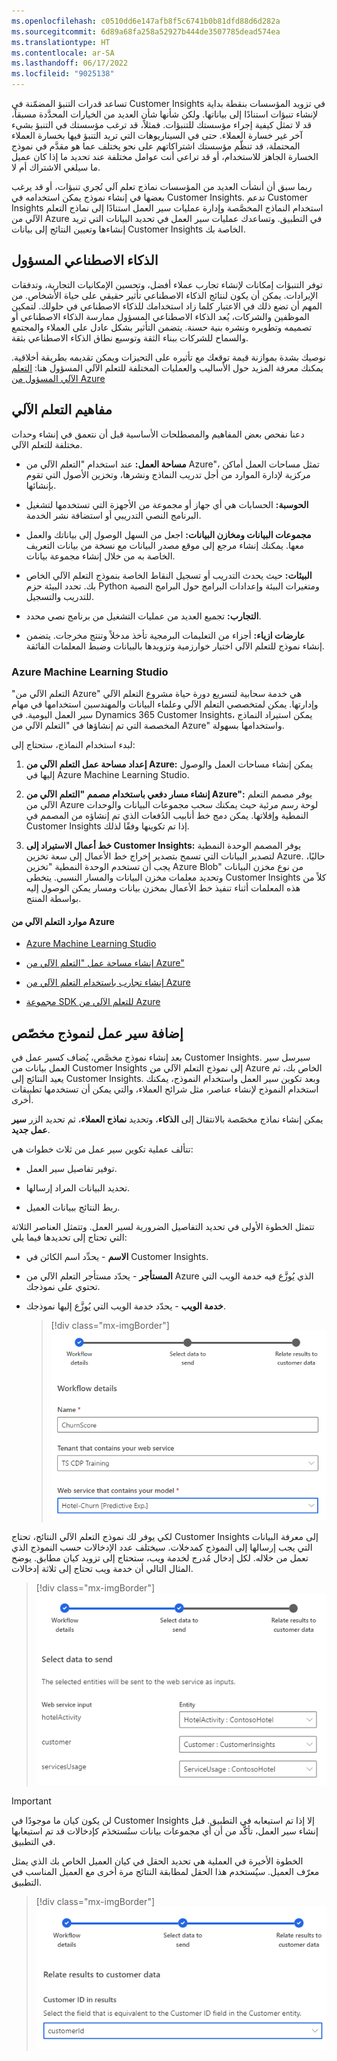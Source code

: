 ```yaml
---
ms.openlocfilehash: c0510dd6e147afb8f5c6741b0b81dfd88d6d282a
ms.sourcegitcommit: 6d89a68fa258a52927b444de3507785dead574ea
ms.translationtype: HT
ms.contentlocale: ar-SA
ms.lasthandoff: 06/17/2022
ms.locfileid: "9025138"
---
```

تساعد قدرات التنبؤ المضمّنة في Customer Insights في تزويد المؤسسات بنقطة بداية لإنشاء تنبؤات استنادًا إلى بياناتها. ولكن شأنها شأن العديد من الخيارات المحدَّدة مسبقاً، قد لا تمثل كيفية إجراء مؤسستك للتنبؤات. فمثلاً، قد ترغب مؤسستك في التنبؤ بشيء آخر غير خسارة العملاء. حتى في السيناريوهات التي تريد التنبؤ فيها بخسارة العملاء المحتملة، قد تنظّم مؤسستك اشتراكاتهم على نحو يختلف عما هو مقدَّم في نموذج الخسارة الجاهز للاستخدام، أو قد تراعي أنت عوامل مختلفة عند تحديد ما إذا كان عميل ما سيلغي الاشتراك أم لا.

ربما سبق أن أنشأت العديد من المؤسسات نماذج تعلم آلي تُجري تنبؤات، أو قد يرغب بعضها في إنشاء نموذج يمكن استخدامه في Customer Insights. تدعم Customer Insights استخدام النماذج المخصَّصة وإدارة عمليات سير العمل استنادًا إلى نماذج التعلم الآلي من Azure في التطبيق. وتساعدك عمليات سير العمل في تحديد البيانات التي تريد إنشاءها وتعيين النتائج إلى بيانات Customer Insights الخاصة بك.

## <a name="responsible-ai"></a>الذكاء الاصطناعي المسؤول
توفر التنبؤات إمكانات لإنشاء تجارب عملاء أفضل، وتحسين الإمكانيات التجارية، وتدفقات الإيرادات.  يمكن أن يكون لنتائج الذكاء الاصطناعي تأثير حقيقي على حياة الأشخاص. من المهم أن تضع ذلك في الاعتبار كلما زاد استخدامك للذكاء الاصطناعي في حلولك.  لتمكين الموظفين والشركات، يُعد الذكاء الاصطناعي المسؤول ممارسة الذكاء الاصطناعي أو تصميمه وتطويره ونشره بنية حسنة.  يتضمن التأثير بشكل عادل على العملاء والمجتمع والسماح للشركات ببناء الثقة وتوسيع نطاق الذكاء الاصطناعي بثقة.  

نوصيك بشدة بموازنة قيمة توقعك مع تأثيره على التحيزات ويمكن تقديمه بطريقة أخلاقية.  يمكنك معرفة المزيد حول الأساليب والعمليات المختلفة للتعلم الآلي المسؤول هنا: [التعلم الآلي المسؤول من Azure ](/dynamics365/customer-insights/audience-insights/custom-models/?azure-portal=true)

## <a name="machine-learning-concepts"></a>مفاهيم التعلم الآلي

دعنا نفحص بعض المفاهيم والمصطلحات الأساسية قبل أن نتعمق في إنشاء وحدات مختلفة للتعلم الآلي.
 
- **مساحة العمل:** عند استخدام "التعلم الآلي من Azure"، تمثل مساحات العمل أماكن مركزية لإدارة الموارد من أجل تدريب النماذج ونشرها، وتخزين الأصول التي تقوم بإنشائها.

- **الحوسبة:** الحسابات هي أي جهاز أو مجموعة من الأجهزة التي تستخدمها لتشغيل البرنامج النصي التدريبي أو استضافة نشر الخدمة. 

- **مجموعات البيانات ومخازن البيانات:** اجعل من السهل الوصول إلى بياناتك والعمل معها. يمكنك إنشاء مرجع إلى موقع مصدر البيانات مع نسخة من بيانات التعريف الخاصة به من خلال إنشاء مجموعة بيانات. 

- **البيئات:** حيث يحدث التدريب أو تسجيل النقاط الخاصة بنموذج التعلم الآلي الخاص بك. تحدد البيئة حزم Python ومتغيرات البيئة وإعدادات البرامج حول البرامج النصية للتدريب والتسجيل.

- **التجارب:** تجميع العديد من عمليات التشغيل من برنامج نصي محدد. 

- **عارضات ازياء:** أجزاء من التعليمات البرمجية تأخذ مدخلاً وتنتج مخرجات. يتضمن إنشاء نموذج للتعلم الآلي اختيار خوارزمية وتزويدها بالبيانات وضبط المعلمات الفائقة. 

### <a name="azure-machine-learning-studio"></a>Azure Machine Learning Studio

"التعلم الآلي من Azure" هي خدمة سحابية لتسريع دورة حياة مشروع التعلم الآلي وإدارتها. يمكن لمتخصصي التعلم الآلي وعلماء البيانات والمهندسين استخدامها في مهام سير العمل اليومية. في Dynamics 365 Customer Insights، يمكن استيراد النماذج المخصصة التي تم إنشاؤها في "التعلم الآلي من Azure" واستخدامها بسهولة. 

لبدء استخدام النماذج، ستحتاج إلى:
 
1.  **إعداد مساحة عمل التعلم الآلي من Azure:** يمكن إنشاء مساحات العمل والوصول إليها في Azure Machine Learning Studio. 
 
1.  **إنشاء مسار دفعي باستخدام مصمم "التعلم الآلي من Azure":** يوفر مصمم التعلم الآلي من Azure لوحة رسم مرئية حيث يمكنك سحب مجموعات البيانات والوحدات النمطية وإفلاتها. يمكن دمج خط أنابيب الدُفعات الذي تم إنشاؤه من المصمم في Customer Insights إذا تم تكوينها وفقًا لذلك.

1.  **خط أعمال الاستيراد إلى Customer Insights:** يوفر المصمم الوحدة النمطية لتصدير البيانات التي تسمح بتصدير إخراج خط الأعمال إلى سعة تخزين Azure. حاليًا، يجب أن تستخدم الوحدة النمطية "تخزين Azure Blob" من نوع مخزن البيانات وتحديد معلمات مخزن البيانات والمسار النسبي. يتخطى Customer Insights كلاً من هذه المعلمات أثناء تنفيذ خط الأعمال بمخزن بيانات ومسار يمكن الوصول إليه بواسطة المنتج.

#### <a name="azure-machine-learning-resources"></a>موارد التعلم الآلي من Azure

- [Azure Machine Learning Studio](/azure/machine-learning/overview-what-is-machine-learning-studio/?azure-portal=true)

- [إنشاء مساحة عمل "التعلم الآلي من Azure"](/azure/machine-learning/concept-workspace?azure-portal=true#-create-a-workspace)

- [إنشاء تجارب باستخدام التعلم الآلي من Azure](/dynamics365/customer-insights/audience-insights/azure-machine-learning-experiments?azure-portal=true#set-up-azure-machine-learning-workspace)

- [مجموعة SDK للتعلم الآلي من Azure](/python/api/overview/azure/ml/?preserve-view=true&view=azure-ml-py/?azure-portal=true)

## <a name="add-a-workflow-for-a-custom-model"></a>إضافة سير عمل لنموذج مخصّص

بعد إنشاء نموذج مخصَّص، يُضاف كسير عمل في Customer Insights. سيرسل سير العمل بيانات من Customer Insights إلى نموذج التعلم الآلي من Azure الخاص بك، ثم يعيد النتائج إلى Customer Insights. وبعد تكوين سير العمل واستخدام النموذج، يمكنك استخدام النموذج لإنشاء عناصر، مثل شرائح العملاء، والتي يمكن أن تستخدمها تطبيقات أخرى.

يمكن إنشاء نماذج مخصّصة بالانتقال إلى **الذكاء**، وتحديد **نماذج العملاء**، ثم تحديد الزر **سير عمل جديد**.

تتألف عملية تكوين سير عمل من ثلاث خطوات هي:

- توفير تفاصيل سير العمل.

- تحديد البيانات المراد إرسالها.

- ربط النتائج ببيانات العميل.

تتمثل الخطوة الأولى في تحديد التفاصيل الضرورية لسير العمل. وتتمثل العناصر الثلاثة التي تحتاج إلى تحديدها فيما يلي:

- **الاسم** - يحدِّد اسم الكائن في Customer Insights.

- **المستأجر** - يحدّد مستأجر التعلم الآلي من Azure الذي يُوزَّع فيه خدمة الويب التي تحتوي على نموذجك.

- **خدمة الويب** - يحدّد خدمة الويب التي يُوزَّع إليها نموذجك.

    > [!div class="mx-imgBorder"]
    > [![تحدِّد في خطوة "تفاصيل سير العمل" الاسم والمستأجر وخدمة الويب.](../media/edp-07-01.png)](../media/edp-07-01.png#lightbox)

لكي يوفر لك نموذج التعلم الآلي النتائج، تحتاج Customer Insights إلى معرفة البيانات التي يجب إرسالها إلى النموذج كمدخلات. سيختلف عدد الإدخالات حسب النموذج الذي تعمل من خلاله. لكل إدخال مُدرج لخدمة ويب، ستحتاج إلى تزويد كيان مطابق. يوضح المثال التالي أن خدمة ويب تحتاج إلى ثلاثة إدخالات.

> [!div class="mx-imgBorder"]
> [![تحدِّد في خطوة "تحديد البيانات المراد إرسالها" الكيانات المراد إرسالها إلى خدمة الويب بوصفها إدخالات.](../media/edp-07-02.png)](../media/edp-07-02.png#lightbox)

> [!IMPORTANT]
> لن يكون كيان ما موجودًا في Customer Insights إلا إذا تم استيعابه في التطبيق. قبل إنشاء سير العمل، تأكَّد من أن أي مجموعات بيانات ستُستخدَم كإدخالات قد تم استيعابها في التطبيق.

الخطوة الأخيرة في العملية هي تحديد الحقل في كيان العميل الخاص بك الذي يمثل معرّف العميل. سيُستخدم هذا الحقل لمطابقة النتائج مرة أخرى مع العميل المناسب في التطبيق.

> [!div class="mx-imgBorder"]
> [![تحدِّد في خطوة "ربط النتائج ببيانات العميل" الحقل المراد استخدامه كمعرّف العميل في كيان العميل.](../media/edp-07-03.png)](../media/edp-07-03.png#lightbox)
